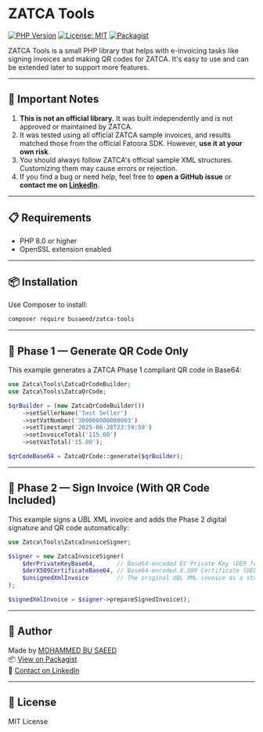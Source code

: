 # ZATCA Tools

[![PHP Version](https://img.shields.io/badge/PHP-%3E%3D8.0-blue.svg)](https://www.php.net/)
[![License: MIT](https://img.shields.io/github/license/busaeed/zatca-tools?style=flat-square)](https://github.com/busaeed/zatca-tools/blob/main/LICENSE)
[![Packagist](https://img.shields.io/packagist/v/busaeed/zatca-tools)](https://packagist.org/packages/busaeed/zatca-tools)

ZATCA Tools is a small PHP library that helps with e-invoicing tasks like signing invoices and making QR codes for ZATCA. It's easy to use and can be extended later to support more features.

---

## 🔔 Important Notes

1. **This is not an official library.** It was built independently and is not approved or maintained by ZATCA.
2. It was tested using all official ZATCA sample invoices, and results matched those from the official Fatoora SDK. However, **use it at your own risk**.
3. You should always follow ZATCA's official sample XML structures. Customizing them may cause errors or rejection.
4. If you find a bug or need help, feel free to **open a GitHub issue** or **contact me on [LinkedIn](https://www.linkedin.com/in/busaeed)**.

---

## 📋 Requirements

- PHP 8.0 or higher
- OpenSSL extension enabled

---

## 📦 Installation

Use Composer to install:

```bash
composer require busaeed/zatca-tools
```

---

## 📘 Phase 1 — Generate QR Code Only

This example generates a ZATCA Phase 1 compliant QR code in Base64:

```php
use Zatca\Tools\ZatcaQrCodeBuilder;
use Zatca\Tools\ZatcaQrCode;

$qrBuilder = (new ZatcaQrCodeBuilder())
    ->setSellerName('Test Seller')
    ->setVatNumber('300000000000003')
    ->setTimestamp('2025-06-28T23:59:59')
    ->setInvoiceTotal('115.00')
    ->setVatTotal('15.00');

$qrCodeBase64 = ZatcaQrCode::generate($qrBuilder);
```

---

## 📘 Phase 2 — Sign Invoice (With QR Code Included)

This example signs a UBL XML invoice and adds the Phase 2 digital signature and QR code automatically:

```php
use Zatca\Tools\ZatcaInvoiceSigner;

$signer = new ZatcaInvoiceSigner(
    $derPrivateKeyBase64,      // Base64-encoded EC Private Key (DER format)
    $derX509CertificateBase64, // Base64-encoded X.509 Certificate (DER format)
    $unsignedXmlInvoice        // The original UBL XML invoice as a string
);

$signedXmlInvoice = $signer->prepareSignedInvoice();
```

---

## 👤 Author

Made by [MOHAMMED BU SAEED](https://github.com/busaeed)  
📦 [View on Packagist](https://packagist.org/packages/busaeed/zatca-tools)  
💬 [Contact on LinkedIn](https://www.linkedin.com/in/busaeed)

---

## 📝 License

MIT License
